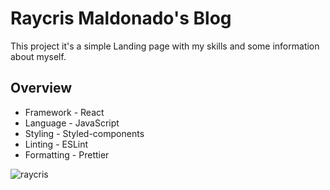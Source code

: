 # Raycris Maldonado's Blog

This project it's a simple Landing page with my skills and some information about myself.

## Overview

- Framework - React
- Language - JavaScript
- Styling - Styled-components
- Linting - ESLint
- Formatting - Prettier

![raycris](https://user-images.githubusercontent.com/45718089/221379143-b709b5d3-2071-45db-a194-2bcb2242e128.jpg)
